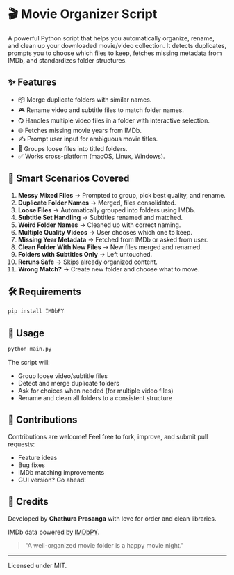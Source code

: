 # 🎬 Movie Organizer Script

A powerful Python script that helps you automatically organize, rename, and clean up your downloaded movie/video collection. It detects duplicates, prompts you to choose which files to keep, fetches missing metadata from IMDb, and standardizes folder structures.

## ✨ Features

* 📦 Merge duplicate folders with similar names.
* 🎮 Rename video and subtitle files to match folder names.
* 🗘️ Handles multiple video files in a folder with interactive selection.
* 🌐 Fetches missing movie years from IMDb.
* ✍️ Prompt user input for ambiguous movie titles.
* 📁 Groups loose files into titled folders.
* ✅ Works cross-platform (macOS, Linux, Windows).

## 🧠 Smart Scenarios Covered

1. **Messy Mixed Files** → Prompted to group, pick best quality, and rename.
2. **Duplicate Folder Names** → Merged, files consolidated.
3. **Loose Files** → Automatically grouped into folders using IMDb.
4. **Subtitle Set Handling** → Subtitles renamed and matched.
5. **Weird Folder Names** → Cleaned up with correct naming.
6. **Multiple Quality Videos** → User chooses which one to keep.
7. **Missing Year Metadata** → Fetched from IMDb or asked from user.
8. **Clean Folder With New Files** → New files merged and renamed.
9. **Folders with Subtitles Only** → Left untouched.
10. **Reruns Safe** → Skips already organized content.
11. **Wrong Match?** → Create new folder and choose what to move.

## 🛠️ Requirements

```bash
pip install IMDbPY
```

## 🚀 Usage

```bash
python main.py
```

The script will:

* Group loose video/subtitle files
* Detect and merge duplicate folders
* Ask for choices when needed (for multiple video files)
* Rename and clean all folders to a consistent structure

## 👥 Contributions

Contributions are welcome! Feel free to fork, improve, and submit pull requests:

* Feature ideas
* Bug fixes
* IMDb matching improvements
* GUI version? Go ahead!

## 🙌 Credits

Developed by **Chathura Prasanga** with love for order and clean libraries.

IMDb data powered by [IMDbPY](https://imdbpy.readthedocs.io/en/latest/).

> "A well-organized movie folder is a happy movie night."

---

Licensed under MIT.
